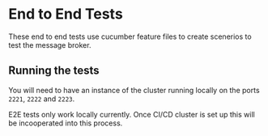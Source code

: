# End to End Tests

These end to end tests use cucumber feature files to create scenerios to test the message broker.

## Running the tests

You will need to have an instance of the cluster running locally on the ports `2221`, `2222` and `2223`.

E2E tests only work locally currently. Once CI/CD cluster is set up this will be incooperated into this process.